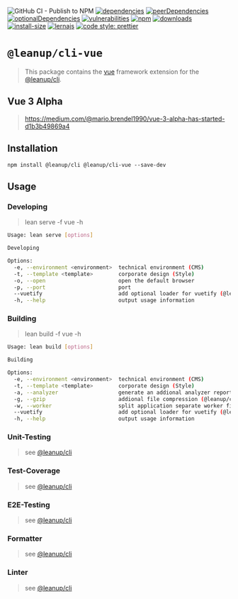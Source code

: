 ![GitHub CI - Publish to NPM](https://github.com/leanupjs/leanup/workflows/GitHub%20CI%20-%20Publish%20to%20NPM/badge.svg)
[![dependencies][dependencies]][dependencies-url]
[![peerDependencies][peerdependencies]][peerdependencies-url]
[![optionalDependencies][optionaldependencies]][optionaldependencies-url]
[![vulnerabilities][vulnerabilities]][vulnerabilities-url]
[![npm][npm]][npm-url]
[![downloads][downloads]][downloads-url]
[![install-size][install-size]][install-size-url]
[![lernajs][lernajs]][lernajs-url]
[![code style: prettier](https://img.shields.io/badge/code_style-prettier-ff69b4.svg)](https://github.com/prettier/prettier)

[npm]: https://img.shields.io/npm/v/@leanup/cli-vue
[npm-url]: https://www.npmjs.com/package/@leanup/cli-vue
[dependencies]: https://david-dm.org/leanupjs/leanup/release%2F1.1/status.svg?path=packages/cli/frameworks/vue
[dependencies-url]: https://david-dm.org/leanupjs/leanup?path=packages/cli/frameworks/vue
[peerdependencies]: https://img.shields.io/david/peer/leanupjs/leanup?path=packages/cli/frameworks/vue
[peerdependencies-url]: https://david-dm.org/leanupjs/leanup?path=packages/cli/frameworks/vue&type=peer
[optionaldependencies]: https://img.shields.io/david/optional/leanupjs/leanup?path=packages/cli/frameworks/vue
[optionaldependencies-url]: https://david-dm.org/leanupjs/leanup?path=packages/cli/frameworks/vue&type=optional
[vulnerabilities]: https://snyk.io/test/npm/@leanup/cli-vue/badge.svg
[vulnerabilities-url]: https://snyk.io/test/npm/@leanup/cli-vue
[downloads]: https://img.shields.io/npm/dm/@leanup/cli-vue
[downloads-url]: https://npmcharts.com/compare/@leanup/cli-vue?minimal=true
[install-size]: https://packagephobia.now.sh/badge?p=@leanup/cli-vue
[install-size-url]: https://packagephobia.now.sh/result?p=@leanup/cli-vue
[lernajs]: https://img.shields.io/badge/managed%20with-lerna-blueviolet
[lernajs-url]: https://lerna.js.org

# `@leanup/cli-vue`

> This package contains the [vue](https://vuejs.org) framework extension for the [@leanup/cli](https://www.npmjs.com/package/@leanup/cli).

## Vue 3 Alpha

> https://medium.com/@mario.brendel1990/vue-3-alpha-has-started-d1b3b49869a4

## Installation

`npm install @leanup/cli @leanup/cli-vue --save-dev`

## Usage

### Developing

> lean serve -f vue -h

```bash
Usage: lean serve [options]

Developing

Options:
  -e, --environment <environment>  technical environment (CMS)
  -t, --template <template>        corporate design (Style)
  -o, --open                       open the default browser
  -p, --port                       port
  --vuetify                        add optional loader for vuetify (@leanup/cli-vue and vuetify-loader required)
  -h, --help                       output usage information
```

### Building

> lean build -f vue -h

```bash
Usage: lean build [options]

Building

Options:
  -e, --environment <environment>  technical environment (CMS)
  -t, --template <template>        corporate design (Style)
  -a, --analyzer                   generate an addional analyzer report (@leanup/cli-addons required)
  -g, --gzip                       addional file compression (@leanup/cli-addons required)
  -w, --worker                     split application separate worker files (@leanup/cli-addons required)
  --vuetify                        add optional loader for vuetify (@leanup/cli-vue and vuetify-loader required)
  -h, --help                       output usage information
```

### Unit-Testing

> see [@leanup/cli]

### Test-Coverage

> see [@leanup/cli]

### E2E-Testing

> see [@leanup/cli]

### Formatter

> see [@leanup/cli]

### Linter

> see [@leanup/cli]

[@leanup/cli]: https://www.npmjs.com/package/@leanup/cli
